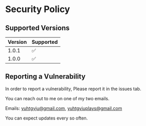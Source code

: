 # Security Policy

## Supported Versions

| Version | Supported          |
| ------- | ------------------ |
| 1.0.1   | ✅                 |
| 1.0.0   | ✅                 |

## Reporting a Vulnerability

In order to report a vulnerability, Please report it in the issues tab.

You can reach out to me on one of my two emails.

Emails: yuhtgyju@gmail.com, yuhtgyjuplays@gmail.com

You can expect updates every so often.
